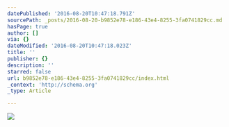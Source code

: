 ```yaml
---
datePublished: '2016-08-20T10:47:18.791Z'
sourcePath: _posts/2016-08-20-b9852e78-e186-43e4-8255-3fa0741829cc.md
hasPage: true
author: []
via: {}
dateModified: '2016-08-20T10:47:18.023Z'
title: ''
publisher: {}
description: ''
starred: false
url: b9852e78-e186-43e4-8255-3fa0741829cc/index.html
_context: 'http://schema.org'
_type: Article

---
```

![](https://the-grid-user-content.s3-us-west-2.amazonaws.com/7dc50c82-2a6e-4cc1-942b-ae400ac67e4a.jpg)